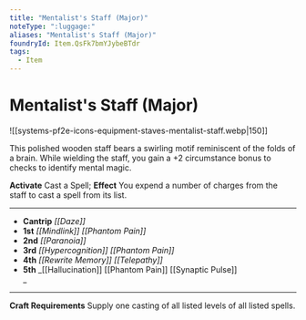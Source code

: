 ```yaml
---
title: "Mentalist's Staff (Major)"
noteType: ":luggage:"
aliases: "Mentalist's Staff (Major)"
foundryId: Item.QsFk7bmYJybeBTdr
tags:
  - Item
---
```


# Mentalist's Staff (Major)
![[systems-pf2e-icons-equipment-staves-mentalist-staff.webp|150]]

This polished wooden staff bears a swirling motif reminiscent of the folds of a brain. While wielding the staff, you gain a +2 circumstance bonus to checks to identify mental magic.

**Activate** Cast a Spell; **Effect** You expend a number of charges from the staff to cast a spell from its list.

* * *

*   **Cantrip** _[[Daze]]_
*   **1st** _[[Mindlink]]_ _[[Phantom Pain]]_
*   **2nd** _[[Paranoia]]_
*   **3rd** _[[Hypercognition]]_ _[[Phantom Pain]]_
*   **4th** _[[Rewrite Memory]]_ _[[Telepathy]]_
*   **5th** _[[Hallucination]] [[Phantom Pain]] [[Synaptic Pulse]]  
    _

* * *

**Craft Requirements** Supply one casting of all listed levels of all listed spells.
